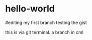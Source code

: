 # hello-world

#editing my first branch
testing the gist

this is via git terminal.
a branch in cml

